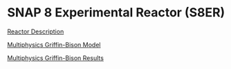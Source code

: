# SNAP 8 Experimental Reactor (S8ER)

[Reactor Description](s8er_reactor_description.md)

[Multiphysics Griffin-Bison Model](s8er_multiphysics_model.md)

[Multiphysics Griffin-Bison Results](s8er_multiphysics_results.md)